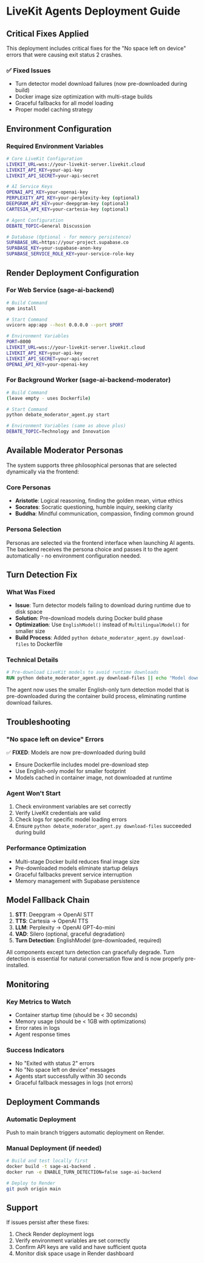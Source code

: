 # LiveKit Agents Deployment Guide

## Critical Fixes Applied

This deployment includes critical fixes for the "No space left on device" errors that were causing exit status 2 crashes.

### ✅ Fixed Issues
- Turn detector model download failures (now pre-downloaded during build)
- Docker image size optimization with multi-stage builds
- Graceful fallbacks for all model loading
- Proper model caching strategy

## Environment Configuration

### Required Environment Variables
```bash
# Core LiveKit Configuration
LIVEKIT_URL=wss://your-livekit-server.livekit.cloud
LIVEKIT_API_KEY=your-api-key
LIVEKIT_API_SECRET=your-api-secret

# AI Service Keys
OPENAI_API_KEY=your-openai-key
PERPLEXITY_API_KEY=your-perplexity-key (optional)
DEEPGRAM_API_KEY=your-deepgram-key (optional)
CARTESIA_API_KEY=your-cartesia-key (optional)

# Agent Configuration
DEBATE_TOPIC=General Discussion

# Database (Optional - for memory persistence)
SUPABASE_URL=https://your-project.supabase.co
SUPABASE_KEY=your-supabase-anon-key
SUPABASE_SERVICE_ROLE_KEY=your-service-role-key
```

## Render Deployment Configuration

### For Web Service (sage-ai-backend)
```bash
# Build Command
npm install

# Start Command  
uvicorn app:app --host 0.0.0.0 --port $PORT

# Environment Variables
PORT=8000
LIVEKIT_URL=wss://your-livekit-server.livekit.cloud
LIVEKIT_API_KEY=your-api-key
LIVEKIT_API_SECRET=your-api-secret
OPENAI_API_KEY=your-openai-key
```

### For Background Worker (sage-ai-backend-moderator)
```bash
# Build Command
(leave empty - uses Dockerfile)

# Start Command
python debate_moderator_agent.py start

# Environment Variables (same as above plus)
DEBATE_TOPIC=Technology and Innovation
```

## Available Moderator Personas

The system supports three philosophical personas that are selected dynamically via the frontend:

### Core Personas
- **Aristotle**: Logical reasoning, finding the golden mean, virtue ethics
- **Socrates**: Socratic questioning, humble inquiry, seeking clarity
- **Buddha**: Mindful communication, compassion, finding common ground

### Persona Selection
Personas are selected via the frontend interface when launching AI agents. The backend receives the persona choice and passes it to the agent automatically - no environment configuration needed.

## Turn Detection Fix

### What Was Fixed
- **Issue**: Turn detector models failing to download during runtime due to disk space
- **Solution**: Pre-download models during Docker build phase
- **Optimization**: Use `EnglishModel()` instead of `MultilingualModel()` for smaller size
- **Build Process**: Added `python debate_moderator_agent.py download-files` to Dockerfile

### Technical Details
```dockerfile
# Pre-download LiveKit models to avoid runtime downloads
RUN python debate_moderator_agent.py download-files || echo "Model download failed but continuing build"
```

The agent now uses the smaller English-only turn detection model that is pre-downloaded during the container build process, eliminating runtime download failures.

## Troubleshooting

### "No space left on device" Errors
✅ **FIXED**: Models are now pre-downloaded during build
- Ensure Dockerfile includes model pre-download step
- Use English-only model for smaller footprint
- Models cached in container image, not downloaded at runtime

### Agent Won't Start
1. Check environment variables are set correctly
2. Verify LiveKit credentials are valid
3. Check logs for specific model loading errors
4. Ensure `python debate_moderator_agent.py download-files` succeeded during build

### Performance Optimization
- Multi-stage Docker build reduces final image size
- Pre-downloaded models eliminate startup delays
- Graceful fallbacks prevent service interruption
- Memory management with Supabase persistence

## Model Fallback Chain

1. **STT**: Deepgram → OpenAI STT
2. **TTS**: Cartesia → OpenAI TTS  
3. **LLM**: Perplexity → OpenAI GPT-4o-mini
4. **VAD**: Silero (optional, graceful degradation)
5. **Turn Detection**: EnglishModel (pre-downloaded, required)

All components except turn detection can gracefully degrade. Turn detection is essential for natural conversation flow and is now properly pre-installed.

## Monitoring

### Key Metrics to Watch
- Container startup time (should be < 30 seconds)
- Memory usage (should be < 1GB with optimizations)
- Error rates in logs
- Agent response times

### Success Indicators
- No "Exited with status 2" errors
- No "No space left on device" messages
- Agents start successfully within 30 seconds
- Graceful fallback messages in logs (not errors)

## Deployment Commands

### Automatic Deployment
Push to main branch triggers automatic deployment on Render.

### Manual Deployment (if needed)
```bash
# Build and test locally first
docker build -t sage-ai-backend .
docker run -e ENABLE_TURN_DETECTION=false sage-ai-backend

# Deploy to Render
git push origin main
```

## Support

If issues persist after these fixes:
1. Check Render deployment logs
2. Verify environment variables are set correctly
3. Confirm API keys are valid and have sufficient quota
4. Monitor disk space usage in Render dashboard 